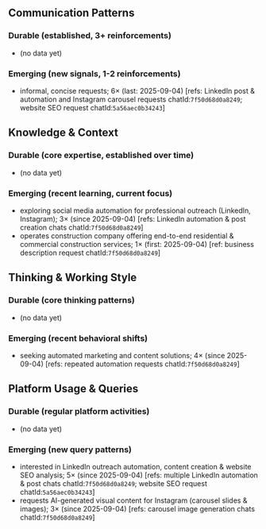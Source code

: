 ## Communication Patterns
### Durable (established, 3+ reinforcements)
- (no data yet)

### Emerging (new signals, 1-2 reinforcements)
- informal, concise requests; 6× (last: 2025-09-04) [refs: LinkedIn post & automation and Instagram carousel requests chatId:`7f50d68d0a8249`; website SEO request chatId:`5a56aec0b34243`]

## Knowledge & Context
### Durable (core expertise, established over time)
- (no data yet)

### Emerging (recent learning, current focus)
- exploring social media automation for professional outreach (LinkedIn, Instagram); 3× (since 2025-09-04) [refs: LinkedIn automation & post creation chats chatId:`7f50d68d0a8249`]
- operates construction company offering end-to-end residential & commercial construction services; 1× (first: 2025-09-04) [ref: business description request chatId:`7f50d68d0a8249`]

## Thinking & Working Style
### Durable (core thinking patterns)
- (no data yet)

### Emerging (recent behavioral shifts)
- seeking automated marketing and content solutions; 4× (since 2025-09-04) [refs: repeated automation requests chatId:`7f50d68d0a8249`]

## Platform Usage & Queries
### Durable (regular platform activities)
- (no data yet)

### Emerging (new query patterns)
- interested in LinkedIn outreach automation, content creation & website SEO analysis; 5× (since 2025-09-04) [refs: multiple LinkedIn automation & post chats chatId:`7f50d68d0a8249`; website SEO request chatId:`5a56aec0b34243`]
- requests AI-generated visual content for Instagram (carousel slides & images); 3× (since 2025-09-04) [refs: carousel image generation chats chatId:`7f50d68d0a8249`]